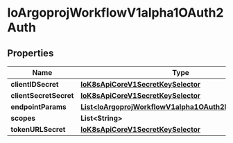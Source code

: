 
# IoArgoprojWorkflowV1alpha1OAuth2Auth

## Properties
Name | Type | Description | Notes
------------ | ------------- | ------------- | -------------
**clientIDSecret** | [**IoK8sApiCoreV1SecretKeySelector**](IoK8sApiCoreV1SecretKeySelector.md) |  |  [optional]
**clientSecretSecret** | [**IoK8sApiCoreV1SecretKeySelector**](IoK8sApiCoreV1SecretKeySelector.md) |  |  [optional]
**endpointParams** | [**List&lt;IoArgoprojWorkflowV1alpha1OAuth2EndpointParam&gt;**](IoArgoprojWorkflowV1alpha1OAuth2EndpointParam.md) |  |  [optional]
**scopes** | **List&lt;String&gt;** |  |  [optional]
**tokenURLSecret** | [**IoK8sApiCoreV1SecretKeySelector**](IoK8sApiCoreV1SecretKeySelector.md) |  |  [optional]



